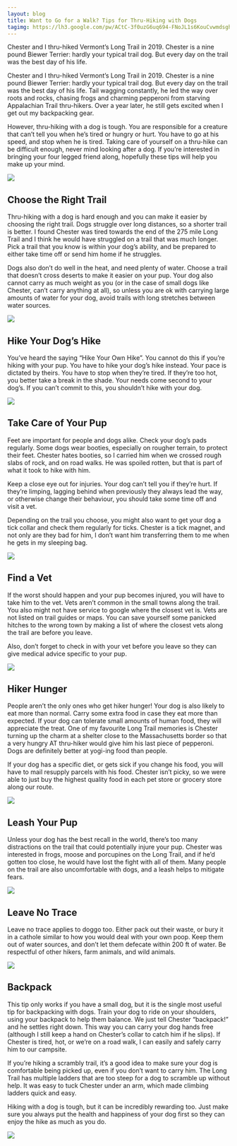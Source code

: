 ```yaml
---
layout: blog
title: Want to Go for a Walk? Tips for Thru-Hiking with Dogs
tagimg: https://lh3.google.com/pw/ACtC-3f0uzG6uq694-FNoJL1s6KouCvwmdsghyjuqwxtVUqulPmVyIKKXotnDAlw7AB6i40U6sJZJ6bTt665kR_Uy0t_VjTCn3I=w320-no?authuser=0
---
```


Chester and I thru-hiked Vermont’s Long Trail in 2019. Chester is a nine pound Biewer Terrier: hardly your typical trail dog. But every day on the trail was the best day of his life.

Chester and I thru-hiked Vermont’s Long Trail in 2019. Chester is a nine pound Biewer Terrier: hardly your typical trail dog. But every day on the trail was the best day of his life. Tail wagging constantly, he led the way over roots and rocks, chasing frogs and charming pepperoni from starving Appalachian Trail thru-hikers. Over a year later, he still gets excited when I get out my backpacking gear.

However, thru-hiking with a dog is tough. You are responsible for a creature that can’t tell you when he’s tired or hungry or hurt. You have to go at his speed, and stop when he is tired. Taking care of yourself on a thru-hike can be difficult enough, never mind looking after a dog. If you’re interested in bringing your four legged friend along, hopefully these tips will help you make up your mind.

![](https://lh3.google.com/pw/ACtC-3cKWdKUXLjuxjgPWh6N7BTNG2rOAip699zWVVIPAefxqETUgGhR1I_ia0dqg3pRW0EGdPqRqjZv0Dab9H59WJ0ZUloCQj0=h320-no?authuser=0)

## Choose the Right Trail
Thru-hiking with a dog is hard enough and you can make it easier by choosing the right trail. Dogs struggle over long distances, so a shorter trail is better. I found Chester was tired towards the end of the 275 mile Long Trail and I think he would have struggled on a trail that was much longer. Pick a trail that you know is within your dog’s ability, and be prepared to either take time off or send him home if he struggles.

Dogs also don’t do well in the heat, and need plenty of water. Choose a trail that doesn’t cross deserts to make it easier on your pup. Your dog also cannot carry as much weight as you (or in the case of small dogs like Chester, can’t carry anything at all), so unless you are ok with carrying large amounts of water for your dog, avoid trails with long stretches between water sources.

![](https://lh3.google.com/pw/ACtC-3ePADOJbstq7b71Yi0DI6L6Tc3Zxr1xNFvsSq_SfEXoGuhjjUfNRx1yGgIuB2E5UzWT3CigB8hcyblKKOAXlrVNBYoXSzk=w320-no?authuser=0)

## Hike Your Dog’s Hike
You’ve heard the saying “Hike Your Own Hike”. You cannot do this if you’re hiking with your pup. You have to hike your dog’s hike instead. Your pace is dictated by theirs. You have to stop when they’re tired. If they’re too hot, you better take a break in the shade. Your needs come second to your dog’s. If you can’t commit to this, you shouldn’t hike with your dog.

![](https://lh3.google.com/pw/ACtC-3f83ISqG4RI1rhY-DSH-6SHPLBzm6hqniZy64PvFI18Qol-lAHQ3zptjNooiiWC4OeemoOr12lHwfD5bMiLfzGh_ADm7f8=h320-no?authuser=0)

## Take Care of Your Pup
Feet are important for people and dogs alike. Check your dog’s pads regularly. Some dogs wear booties, especially on rougher terrain, to protect their feet. Chester hates booties, so I carried him when we crossed rough slabs of rock, and on road walks. He was spoiled rotten, but that is part of what it took to hike with him.

Keep a close eye out for injuries. Your dog can’t tell you if they’re hurt. If they’re limping, lagging behind when previously they always lead the way, or otherwise change their behaviour, you should take some time off and visit a vet.

Depending on the trail you choose, you might also want to get your dog a tick collar and check them regularly for ticks. Chester is a tick magnet, and not only are they bad for him, I don’t want him transferring them to me when he gets in my sleeping bag.

![](https://lh3.google.com/pw/ACtC-3frE_9Cj1SRfVYuO4VYacpbdME9k09562hP3xd21Lad_RlRUUWD2jkdVCNdHdWejmFbyPLB9Kkn125X8xbgsIj9Qe2PrRw=h320-no?authuser=0)

## Find a Vet
If the worst should happen and your pup becomes injured, you will have to take him to the vet. Vets aren’t common in the small towns along the trail. You also might not have service to google where the closest vet is. Vets are not listed on trail guides or maps. You can save yourself some panicked hitches to the wrong town by making a list of where the closest vets along the trail are before you leave.

Also, don’t forget to check in with your vet before you leave so they can give medical advice specific to your pup.

![](https://lh3.google.com/pw/ACtC-3ezUX7cnPIuLxppqLj2Vs3JyG_8XwXmX3tuwPmPxzQefy9vCm9MQL9f7Lmm375ByHN5EsWEyuULX59KCN8-nDSY1gGNCLE=h320-no?authuser=0)

## Hiker Hunger
People aren’t the only ones who get hiker hunger! Your dog is also likely to eat more than normal. Carry some extra food in case they eat more than expected. If your dog can tolerate small amounts of human food, they will appreciate the treat. One of my favourite Long Trail memories is Chester turning up the charm at a shelter close to the Massachusetts border so that a very hungry AT thru-hiker would give him his last piece of pepperoni. Dogs are definitely better at yogi-ing food than people.

If your dog has a specific diet, or gets sick if you change his food, you will have to mail resupply parcels with his food. Chester isn’t picky, so we were able to just buy the highest quality food in each pet store or grocery store along our route.

![](https://lh3.google.com/pw/ACtC-3c4Wdww_eOD-csN0EosDw7GdKozcaMbxYq9uUx8Y6i-nDj1nxasLnZQQmADpKfMrHuCmDddAyLumX4O7_Oj_CaUj1hpkH0=h320-no?authuser=0)

## Leash Your Pup
Unless your dog has the best recall in the world, there’s too many distractions on the trail that could potentially injure your pup. Chester was interested in frogs, moose and porcupines on the Long Trail, and if he’d gotten too close, he would have lost the fight with all of them. Many people on the trail are also uncomfortable with dogs, and a leash helps to mitigate fears.

![](https://lh3.google.com/pw/ACtC-3cyjXfDxxWpGUca1r5koXa_V2zxLn-Qa8NKPD3nyR9fT1s1k7lyqidO9HMpXsh6xM0tpn0AAYXhcO2kZkNZqzv2F6odmOY=h320-no?authuser=0)

## Leave No Trace

Leave no trace applies to doggo too. Either pack out their waste, or bury it in a cathole similar to how you would deal with your own poop. Keep them out of water sources, and don’t let them defecate within 200 ft of water. Be respectful of other hikers, farm animals, and wild animals.

![](https://lh3.google.com/pw/ACtC-3f0uzG6uq694-FNoJL1s6KouCvwmdsghyjuqwxtVUqulPmVyIKKXotnDAlw7AB6i40U6sJZJ6bTt665kR_Uy0t_VjTCn3I=w320-no?authuser=0)

## Backpack
This tip only works if you have a small dog, but it is the single most useful tip for backpacking with dogs. Train your dog to ride on your shoulders, using your backpack to help them balance. We just tell Chester “backpack!” and he settles right down. This way you can carry your dog hands free (although I still keep a hand on Chester’s collar to catch him if he slips). If Chester is tired, hot, or we’re on a road walk, I can easily and safely carry him to our campsite.

If you’re hiking a scrambly trail, it’s a good idea to make sure your dog is comfortable being picked up, even if you don’t want to carry him. The Long Trail has multiple ladders that are too steep for a dog to scramble up without help. It was easy to tuck Chester under an arm, which made climbing ladders quick and easy.

Hiking with a dog is tough, but it can be incredibly rewarding too. Just make sure you always put the health and happiness of your dog first so they can enjoy the hike as much as you do.

![](https://lh3.google.com/pw/ACtC-3fCxTj7QzKlG-3PLdFBefFSqvwYOeEICbSVrvHZwp4gd0FxifzkDRTDCMFpoE6dmx_EDY7qIaX8wKdiXPA0yrYrQggNXJ8=w600-no?authuser=0)


